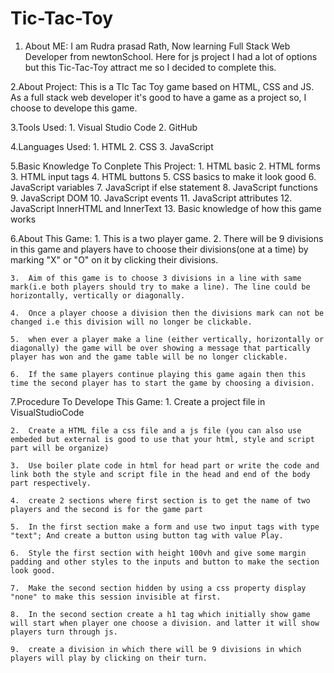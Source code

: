 # Tic-Tac-Toy
1. About ME:
    I am Rudra prasad Rath, Now learning Full Stack Web Developer from newtonSchool. Here for js project I had a lot of options but this Tic-Tac-Toy
    attract me so I decided to complete this.

2.About Project:
    This is a TIc Tac Toy game based on HTML, CSS and JS. As a full stack web developer it's good to have a game as a project so, I choose
    to develope this game.

3.Tools Used:
    1.  Visual Studio Code
    2.  GitHub

4.Languages Used:
    1.  HTML
    2.  CSS
    3.  JavaScript

5.Basic Knowledge To Conplete This Project:
    1.  HTML basic
    2.  HTML forms
    3.  HTML input tags
    4.  HTML buttons
    5.  CSS basics to make it look good
    6.  JavaScript variables
    7.  JavaScript if else statement
    8.  JavaScript functions
    9.  JavaScript DOM
    10. JavaScript events
    11. JavaScript attributes
    12. JavaScript InnerHTML and InnerText
    13. Basic knowledge of how this game works

6.About This Game:
    1.  This is a two player game.
    2. There will be 9 divisions in this game and players have to choose their divisions(one at a time) by marking "X" or "O" on it by clicking their divisions.

    3.  Aim of this game is to choose 3 divisions in a line with same mark(i.e both players should try to make a line). The line could be horizontally, vertically or diagonally.

    4.  Once a player choose a division then the divisions mark can not be changed i.e this division will no longer be clickable.

    5.  when ever a player make a line (either vertically, horizontally or diagonally) the game will be over showing a message that partically player has won and the game table will be no longer clickable.

    6.  If the same players continue playing this game again then this time the second player has to start the game by choosing a division.

7.Procedure To Develope This Game:
    1.  Create a project file in VisualStudioCode

    2.  Create a HTML file a css file and a js file (you can also use embeded but external is good to use that your html, style and script part will be organize)

    3.  Use boiler plate code in html for head part or write the code and link both the style and script file in the head and end of the body part respectively.

    4.  create 2 sections where first section is to get the name of two players and the second is for the game part

    5.  In the first section make a form and use two input tags with type "text"; And create a button using button tag with value Play.

    6.  Style the first section with height 100vh and give some margin padding and other styles to the inputs and button to make the section look good.

    7.  Make the second section hidden by using a css property display "none" to make this session invisible at first.

    8.  In the second section create a h1 tag which initially show game will start when player one choose a division. and latter it will show players turn through js.

    9.  create a division in which there will be 9 divisions in which players will play by clicking on their turn.